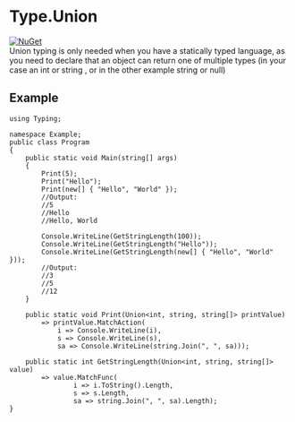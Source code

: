 # Type.Union
[![NuGet](https://img.shields.io/nuget/v/Typing.Union)](https://www.nuget.org/packages/Typing.Union/#readme-body-tab)<br/>
Union typing is only needed when you have a statically typed language, as you need to declare that an object can return one of multiple types (in your case an int or string , or in the other example string or null)

## Example
```
using Typing;

namespace Example;
public class Program
{
    public static void Main(string[] args)
    {
        Print(5);
        Print("Hello");
        Print(new[] { "Hello", "World" });
        //Output:
        //5
        //Hello
        //Hello, World

        Console.WriteLine(GetStringLength(100));
        Console.WriteLine(GetStringLength("Hello"));
        Console.WriteLine(GetStringLength(new[] { "Hello", "World" }));
        //Output:
        //3
        //5
        //12
    }

    public static void Print(Union<int, string, string[]> printValue)
        => printValue.MatchAction(
            i => Console.WriteLine(i),
            s => Console.WriteLine(s),
            sa => Console.WriteLine(string.Join(", ", sa)));

    public static int GetStringLength(Union<int, string, string[]> value)
        => value.MatchFunc(
                i => i.ToString().Length,
                s => s.Length,
                sa => string.Join(", ", sa).Length);
}
```
